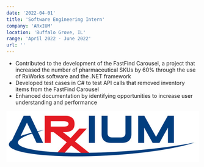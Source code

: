 ```yaml
---
date: '2022-04-01'
title: 'Software Engineering Intern'
company: 'ARxIUM'
location: 'Buffalo Grove, IL'
range: 'April 2022 - June 2022'
url: ''
---
```


- Contributed to the development of the FastFind Carousel, a project that increased the number of pharmaceutical SKUs by 60% through the use of RxWorks software and the .NET framework
- Developed test cases in C# to test API calls that removed inventory items from the FastFind Carousel
- Enhanced documentation by identifying opportunities to increase user understanding and performance

![ARxIUM logo](../images/arx.jpg)
